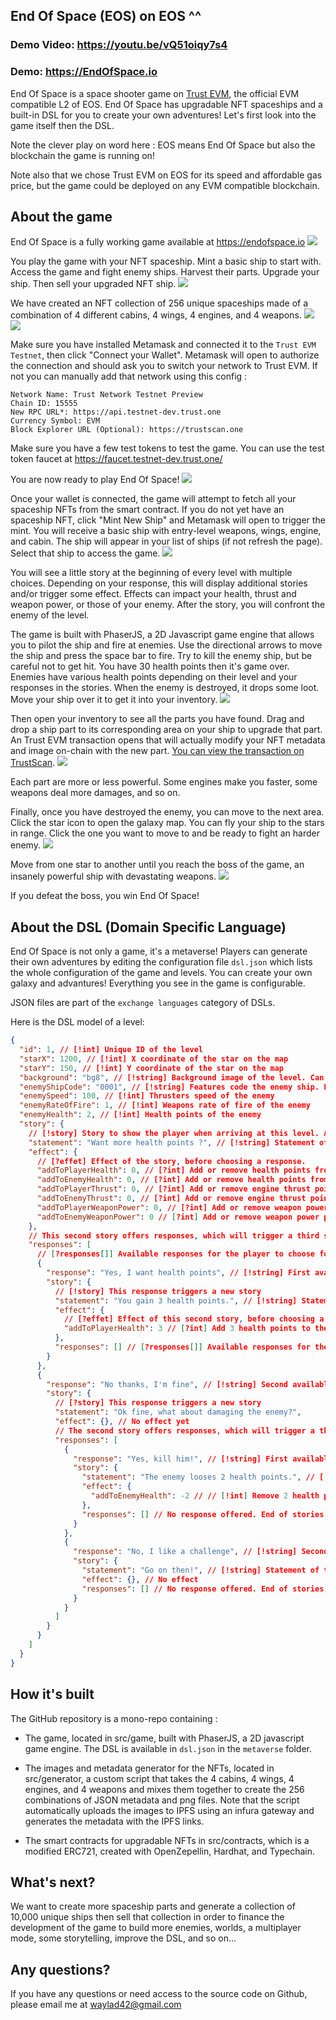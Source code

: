 ## End Of Space (EOS) on EOS ^^

### Demo Video: https://youtu.be/vQ51oiqy7s4

### Demo: https://EndOfSpace.io

End Of Space is a space shooter game on [Trust EVM](https://trust.one/), the official EVM compatible L2 of EOS. End Of Space has upgradable NFT spaceships and a built-in DSL for you to create your own adventures! Let's first look into the game itself then the DSL.

Note the clever play on word here : EOS means End Of Space but also the blockchain the game is running on!

Note also that we chose Trust EVM on EOS for its speed and affordable gas price, but the game could be deployed on any EVM compatible blockchain.

## About the game

End Of Space is a fully working game available at https://endofspace.io
![](https://endofspace.io/assets/screenshots/level-1.png)

You play the game with your NFT spaceship. Mint a basic ship to start with. Access the game and fight enemy ships. Harvest their parts. Upgrade your ship. Then sell your upgraded NFT ship.
![](https://endofspace.io/assets/screenshots/present-model.png)

We have created an NFT collection of 256 unique spaceships made of a combination of 4 different cabins, 4 wings, 4 engines, and 4 weapons.
![](https://endofspace.io/assets/screenshots/present-parts.png)
![](https://endofspace.io/assets/screenshots/present-possibilities.png)

Make sure you have installed Metamask and connected it to the `Trust EVM Testnet`, then click "Connect your Wallet". Metamask will open to authorize the connection and should ask you to switch your network to Trust EVM. If not you can manually add that network using this config :

```
Network Name: Trust Network Testnet Preview
Chain ID: 15555
New RPC URL*: https://api.testnet-dev.trust.one
Currency Symbol: EVM
Block Explorer URL (Optional): https://trustscan.one
```

Make sure you have a few test tokens to test the game. You can use the test token faucet at https://faucet.testnet-dev.trust.one/

You are now ready to play End Of Space!
![](https://endofspace.io/assets/bg-home.png)

Once your wallet is connected, the game will attempt to fetch all your spaceship NFTs from the smart contract. If you do not yet have an spaceship NFT, click "Mint New Ship" and Metamask will open to trigger the mint. You will receive a basic ship with entry-level weapons, wings, engine, and cabin. The ship will appear in your list of ships (if not refresh the page). Select that ship to access the game.
![](https://endofspace.io/assets/screenshots/select-ship-2.png)

You will see a little story at the beginning of every level with multiple choices. Depending on your response, this will display additional stories and/or trigger some effect. Effects can impact your health, thrust and weapon power, or those of your enemy. After the story, you will confront the enemy of the level.

The game is built with PhaserJS, a 2D Javascript game engine that allows you to pilot the ship and fire at enemies. Use the directional arrows to move the ship and press the space bar to fire. Try to kill the enemy ship, but be careful not to get hit. You have 30 health points then it's game over. Enemies have various health points depending on their level and your responses in the stories. When the enemy is destroyed, it drops some loot. Move your ship over it to get it into your inventory.
![](https://endofspace.io/assets/screenshots/level-2.png)

Then open your inventory to see all the parts you have found. Drag and drop a ship part to its corresponding area on your ship to upgrade that part. An Trust EVM transaction opens that will actually modify your NFT metadata and image on-chain with the new part. [You can view the transaction on TrustScan](https://trustscan.one/tx/0x485e079c357ef2d1f53247016ea3843334a25b8a627d3107ef6b63dc9969da2c).
![](https://endofspace.io/assets/screenshots/inventory.png)

Each part are more or less powerful. Some engines make you faster, some weapons deal more damages, and so on.

Finally, once you have destroyed the enemy, you can move to the next area. Click the star icon to open the galaxy map. You can fly your ship to the stars in range. Click the one you want to move to and be ready to fight an harder enemy.
![](https://endofspace.io/assets/screenshots/map.png)

Move from one star to another until you reach the boss of the game, an insanely powerful ship with devastating weapons.
![](https://endofspace.io/assets/screenshots/level-4.png)

If you defeat the boss, you win End Of Space!

## About the DSL (Domain Specific Language)

End Of Space is not only a game, it's a metaverse! Players can generate their own adventures by editing the configuration file `dsl.json` which lists the whole configuration of the game and levels. You can create your own galaxy and advantures! Everything you see in the game is configurable.

JSON files are part of the `exchange languages` category of DSLs.

Here is the DSL model of a level:

```json
{
  "id": 1, // [!int] Unique ID of the level
  "starX": 1200, // [!int] X coordinate of the star on the map
  "starY": 150, // [!int] Y coordinate of the star on the map
  "background": "bg8", // [!string] Background image of the level. Can be one of "bg1", "bg2", "bg3", "bg4", "bg5", "bg6", "bg7", "bg8", "bg9", "bg10"
  "enemyShipCode": "0001", // [!string] Features code the enemy ship. First digit is the CABIN code between 0 and 3. Second digit is ENGINE code between 0 and 3. Third digit is WINGS code between 0 and 3. Fourth digit is WEAPONS code between 0 and 3.
  "enemySpeed": 100, // [!int] Thrusters speed of the enemy
  "enemyRateOfFire": 1, // [!int] Weapons rate of fire of the enemy
  "enemyHealth": 2, // [!int] Health points of the enemy
  "story": {
    // [!story] Story to show the player when arriving at this level. A story has a statement, an effect and optional responses. Each response can itself contain a story with a statement, an effect and optional responses, and so on in recursive maner.
    "statement": "Want more health points ?", // [!string] Statement of the first story
    "effect": {
      // [?effet] Effect of the story, before choosing a response.
      "addToPlayerHealth": 0, // [?int] Add or remove health points from the player
      "addToEnemyHealth": 0, // [?int] Add or remove health points from the enemy
      "addToPlayerThrust": 0, // [?int] Add or remove engine thrust points from the player
      "addToEnemyThrust": 0, // [?int] Add or remove engine thrust points from the enemy
      "addToPlayerWeaponPower": 0, // [?int] Add or remove weapon power points from the player
      "addToEnemyWeaponPower": 0 // [?int] Add or remove weapon power points from the enemy
    },
    // This second story offers responses, which will trigger a third story.
    "responses": [
      // [?responses[]] Available responses for the player to choose for this first story
      {
        "response": "Yes, I want health points", // [!string] First available response to first story
        "story": {
          // [!story] This response triggers a new story
          "statement": "You gain 3 health points.", // [!string] Statement of the second story
          "effect": {
            // [?effet] Effect of this second story, before choosing a potential response.
            "addToPlayerHealth": 3 // [?int] Add 3 health points to the player
          },
          "responses": [] // [?responses[]] Available responses for the player to choose for the second story. Here, no response are available. End of stories.
        }
      },
      {
        "response": "No thanks, I'm fine", // [!string] Second available response to first story
        "story": {
          // [?story] This response triggers a new story
          "statement": "Ok fine, what about damaging the enemy?",
          "effect": {}, // No effect yet
          // The second story offers responses, which will trigger a third story.
          "responses": [
            {
              "response": "Yes, kill him!", // [!string] First available response to second story
              "story": {
                "statement": "The enemy looses 2 health points.", // [!string] Statement of third story
                "effect": {
                  "addToEnemyHealth": -2 // // [!int] Remove 2 health points from enemy
                },
                "responses": [] // No response offered. End of stories.
              }
            },
            {
              "response": "No, I like a challenge", // [!string] Second available response to second story
              "story": {
                "statement": "Go on then!", // [!string] Statement of third story
                "effect": {}, // No effect
                "responses": [] // No response offered. End of stories.
              }
            }
          ]
        }
      }
    ]
  }
}
```

## How it's built

The GitHub repository is a mono-repo containing :

- The game, located in src/game, built with PhaserJS, a 2D javascript game engine. The DSL is available in `dsl.json` in the `metaverse` folder.

- The images and metadata generator for the NFTs, located in src/generator, a custom script that takes the 4 cabins, 4 wings, 4 engines, and 4 weapons and mixes them together to create the 256 combinations of JSON metadata and png files. Note that the script automatically uploads the images to IPFS using an infura gateway and generates the metadata with the IPFS links.

- The smart contracts for upgradable NFTs in src/contracts, which is a modified ERC721, created with OpenZepellin, Hardhat, and Typechain.

## What's next?

We want to create more spaceship parts and generate a collection of 10,000 unique ships then sell that collection in order to finance the development of the game to build more enemies, worlds, a multiplayer mode, some storytelling, improve the DSL, and so on...

## Any questions?

If you have any questions or need access to the source code on Github, please email me at waylad42@gmail.com
